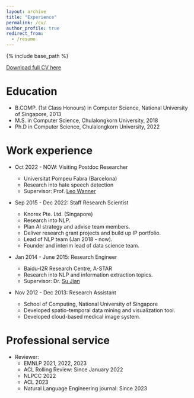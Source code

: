 ```yaml
---
layout: archive
title: "Experience"
permalink: /cv/
author_profile: true
redirect_from:
  - /resume
---
```


{% include base_path %}

[Download full CV here](https://yipingnus.github.io/files/CV.pdf)

Education
======
* B.COMP. (1st Class Honours) in Computer Science, National University of Singapore, 2013
* M.S. in Computer Science, Chulalongkorn University, 2018
* Ph.D in Computer Science, Chulalongkorn University, 2022

Work experience
======
* Oct 2022 - NOW: Visiting Postdoc Researcher
  * Universitat Pompeu Fabra (Barcelona)
  * Research into hate speech detection
  * Supervisor: Prof. [Leo Wanner](https://www.icrea.cat/Web/ScientificStaff/leo-wanner-324)

* Sep 2015 - Dec 2022: Staff Research Scientist
  * Knorex Pte. Ltd. (Singapore)
  * Research into NLP.
  * Plan AI strategy and advise team members.
  * Deliver research grant projects and build up IP portfolio.
  * Lead of NLP team (Jan 2018 - now).
  * Founder and interim lead of data science team.

* Jan 2014 - June 2015: Research Engineer
  * Baidu-I2R Research Centre, A-STAR
  * Research into NLP and information extraction topics.
  * Supervisor: Dr. [Su Jian](http://www.colips.org/~sujian/)
  
* Nov 2012 - Dec 2013: Research Assistant
  * School of Computing, National University of Singapore
  * Developed spatio-temporal data mining and visualization tool.
  * Developed cloud-based medical image system.

Professional service
======
* Reviewer:
  * EMNLP 2021, 2022, 2023
  * ACL Rolling Review: Since January 2022
  * NLPCC 2022
  * ACL 2023
  * Natural Language Engineering journal: Since 2023
